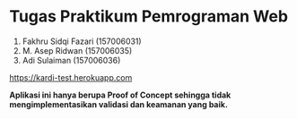# Tugas Praktikum Pemrograman Web
1. Fakhru Sidqi Fazari (157006031)
2. M. Asep Ridwan (157006035)
3. Adi Sulaiman (157006036)

https://kardi-test.herokuapp.com

**Aplikasi ini hanya berupa Proof of Concept sehingga tidak mengimplementasikan validasi dan keamanan yang baik.**
